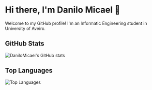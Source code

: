 # Hi there, I'm Danilo Micael 👋

Welcome to my GitHub profile! I'm an Informatic Engineering student in University of Aveiro.

## GitHub Stats

![DaniloMicael's GitHub stats](https://github-readme-stats.vercel.app/api?username=DaniloMicael&show_icons=true&theme=radical)

## Top Languages

![Top Languages](https://github-readme-stats.vercel.app/api/top-langs/?username=DaniloMicael&layout=compact&theme=radical)
